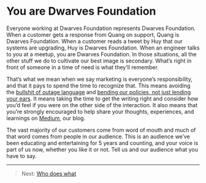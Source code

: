# You are Dwarves Foundation

Everyone working at Dwarves Foundation represents Dwarves Foundation. When a customer gets a response from Quang on support, Quang is Dwarves Foundation. When a customer reads a tweet by Huy that our systems are upgrading, Huy is Dwarves Foundation. When an engineer talks to you at a meetup, you are Dwarves Foundation. In those situations, all the other stuff we do to cultivate our best image is secondary. What’s right in front of someone in a time of need is what they’ll remember.

That’s what we mean when we say marketing is everyone’s responsibility, and that it pays to spend the time to recognize that. This means avoiding the [bullshit of outage language](https://signalvnoise.com/posts/1528-the-bullshit-of-outage-language) and [bending our policies, not just lending your ears](https://signalvnoise.com/posts/3513-when-empathy-becomes-insulting). It means taking the time to get the writing right and consider how you’d feel if you were on the other side of the interaction.
It also means that you’re strongly encouraged to help share your thoughts, experiences, and learnings on [Medium](https://medium.com/dwarves-foundation), our blog. 

The vast majority of our customers come from word of mouth and much of that word comes from people in our audience. This is an audience we’ve been educating and entertaining for 5 years and counting, and your voice is part of us now, whether you like it or not. Tell us and our audience what you have to say.

---

> Next: [Who does what](who-does-what.md)